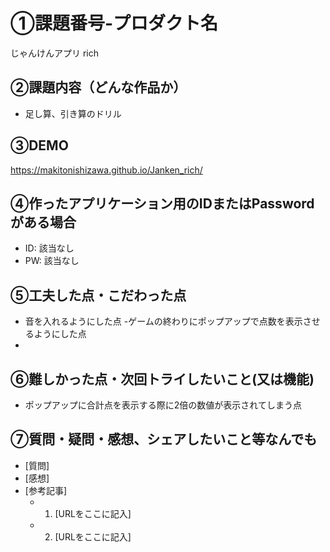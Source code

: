 # ①課題番号-プロダクト名

じゃんけんアプリ rich

## ②課題内容（どんな作品か）

- 足し算、引き算のドリル

## ③DEMO

https://makitonishizawa.github.io/Janken_rich/

## ④作ったアプリケーション用のIDまたはPasswordがある場合

- ID: 該当なし
- PW: 該当なし

## ⑤工夫した点・こだわった点

- 音を入れるようにした点
-ゲームの終わりにポップアップで点数を表示させるようにした点
-

## ⑥難しかった点・次回トライしたいこと(又は機能)

- ポップアップに合計点を表示する際に2倍の数値が表示されてしまう点

## ⑦質問・疑問・感想、シェアしたいこと等なんでも

- [質問]
- [感想]
- [参考記事]
  - 1. [URLをここに記入]
  - 2. [URLをここに記入]